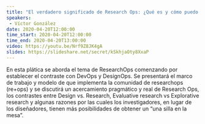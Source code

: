 ```yaml
---
title: "El verdadero significado de Research Ops: ¿Qué es y cómo puedo llevarlo a la práctica?"
speakers:
 - Víctor González
date: 2020-04-20T12:00:00
time_start: 2020-04-20T12:00:00
time_end: 2020-04-20T13:00:00
video: https://youtu.be/Nrf9Z8JK4gA
slides: https://slideshare.net/secret/kSkhjaOty8XxaP
---
```


<p>En esta plática se aborda el tema de ResearchOps comenzando por establecer el contraste con DevOps y DesignOps. Se presentará el marco de trabajo y modelo de que implementa la comunidad de researchops (re+ops) y se discutirá un acercamiento pragmático y real de Research Ops, los contrastes entre Design vs. Research, Evaluative research vs Explorative research y algunas razones por las cuales los investigadores, en lugar de los diseñadores, tienen más posibilidades de obtener un “una silla en la mesa”.</p>